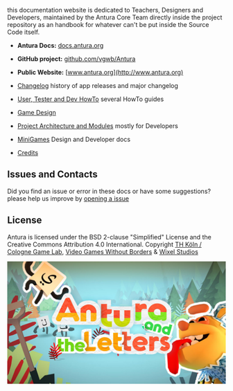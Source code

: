 this documentation website is dedicated to Teachers, Designers and Developers, maintained by the Antura Core Team directly inside the project repository as an handbook for whatever can't be put inside the Source Code itself.

- **Antura Docs:** [docs.antura.org](http://docs.antura.org)
- **GitHub project:** [github.com/vgwb/Antura](https://github.com/vgwb/Antura)
- **Public Website:** [www.antura.org](http://www.antura.org)

- [Changelog](https://github.com/vgwb/Antura/blob/master/CHANGELOG.md) history of app releases and major changelog
- [User, Tester and Dev HowTo](HowTo/) several HowTo guides
- [Game Design](GameDesign/)
- [Project Architecture and Modules](Modules/) mostly for Developers
- [MiniGames](Minigames/) Design and Developer docs
- [Credits](Credits.md)

## Issues and Contacts
Did you find an issue or error in these docs or have some suggestions?
please help us improve by [opening a issue](https://github.com/vgwb/Antura/issues)

## License

Antura is licensed under the BSD 2-clause "Simplified" License and the Creative Commons Attribution 4.0 International.
Copyright [TH Köln / Cologne Game Lab](http://www.colognegamelab.de/), [Video Games Without Borders](http://vgwb.org) & [Wixel Studios](www.wixelstudios.com)

![antura_gametitle](images/antura_gametitle.jpg)

